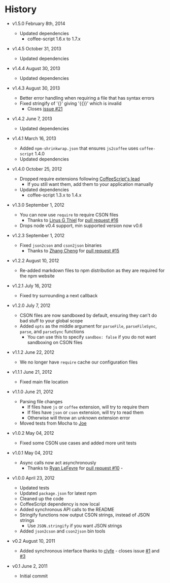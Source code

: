 # History

- v1.5.0 February 8th, 2014
	- Updated dependencies
		- coffee-script 1.6.x to 1.7.x

- v1.4.5 October 31, 2013
	- Updated dependencies

- v1.4.4 August 30, 2013
	- Updated dependencies

- v1.4.3 August 30, 2013
	- Better error handling when requiring a file that has syntax errors
	- Fixed stringify of '{}' giving '{{}}' which is invalid
		- Closes [issue #21](https://github.com/bevry/cson/issues/21)

- v1.4.2 June 7, 2013
	- Updated dependencies

- v1.4.1 March 16, 2013
	- Added `npm-shrinkwrap.json` that ensures `js2coffee` uses `coffee-script` 1.4.0
	- Updated dependencies

- v1.4.0 October 25, 2012
	- Dropped require extensions following [CoffeeScript's lead](https://github.com/jashkenas/coffee-script/issues/2441)
		- If you still want them, add them to your application manually
	- Updated dependencies
		- coffee-script 1.3.x to 1.4.x

- v1.3.0 September 1, 2012
	- You can now use `require` to require CSON files
		- Thanks to [Linus G Thiel](https://github.com/linus) for [pull request #16](https://github.com/bevry/cson/pull/16)
	- Drops node v0.4 support, min supported version now v0.6

- v1.2.3 September 1, 2012
	- Fixed `json2cson` and `cson2json` binaries
		- Thanks to [Zhang Cheng](https://github.com/zhangcheng) for [pull request #15](https://github.com/bevry/cson/pull/15)

- v1.2.2 August 10, 2012
	- Re-added markdown files to npm distribution as they are required for the npm website

- v1.2.1 July 16, 2012
	- Fixed try surrounding a next callback

- v1.2.0 July 7, 2012
	- CSON files are now sandboxed by default, ensuring they can't do bad stuff to your global scope
	- Added `opts` as the middle argument for `parseFile`, `parseFileSync`, `parse`, and `parseSync` functions
		- You can use this to specify `sandbox: false` if you do not want sandboxing on CSON files

- v1.1.2 June 22, 2012
	- We no longer have `require` cache our configuration files

- v1.1.1 June 21, 2012
	- Fixed main file location

- v1.1.0 June 21, 2012
	- Parsing file changes
		- If files have `js` or `coffee` extension, will try to require them
		- If files have `json` or `cson` extension, will try to read them
		- Otherwise will throw an unknown extension error
	- Moved tests from Mocha to [Joe](https://github.com/bevry/joe)

- v1.0.2 May 04, 2012
	- Fixed some CSON use cases and added more unit tests

- v1.0.1 May 04, 2012
	- Async calls now act asynchronously
		- Thanks to [Ryan LeFevre](https://github.com/meltingice) for [pull request #10](https://github.com/bevry/cson/pull/10) -

- v1.0.0 April 23, 2012
	- Updated tests
	- Updated `package.json` for latest npm
	- Cleaned up the code
	- CoffeeScript dependency is now local
	- Added synchronous API calls to the README
	- Stringify functions now output CSON strings, instead of JSON strings
		- Use `JSON.stringify` if you want JSON strings
	- Added `json2cson` and `cson2json` bin tools

- v0.2 August 10, 2011
	- Added synchronous interface thanks to [clyfe](https://github.com/clyfe) - closes issue [#1](https://github.com/balupton/cson.npm/issues/1) and [#3](https://github.com/balupton/cson.npm/pull/3)

- v0.1 June 2, 2011
	- Initial commit
